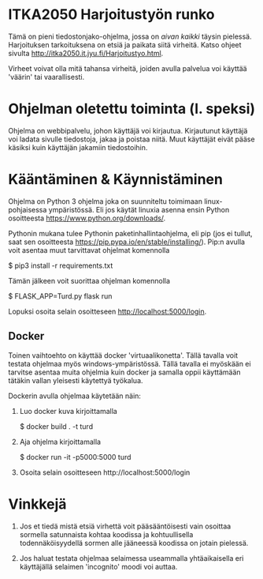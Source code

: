 # ITKA2050 Harjoitustyön runko

Tämä on pieni tiedostonjako-ohjelma, jossa on _aivan kaikki_ täysin pielessä. Harjoituksen
tarkoituksena on etsiä ja paikata siitä virheitä. Katso ohjeet
sivulta <http://itka2050.it.jyu.fi/Harjoitustyo.html>.

Virheet voivat olla mitä tahansa virheitä, joiden avulla palvelua voi käyttää
'väärin' tai vaarallisesti.

# Ohjelman oletettu toiminta (l. speksi)

Ohjelma on webbipalvelu, johon käyttäjä voi kirjautua. Kirjautunut käyttäjä voi
ladata sivulle tiedostoja, jakaa ja poistaa niitä. Muut käyttäjät eivät pääse
käsiksi kuin käyttäjän jakamiin tiedostoihin.

# Kääntäminen & Käynnistäminen

Ohjelma on Python 3 ohjelma joka on suunniteltu toimimaan linux-pohjaisessa
ympäristössä. Eli jos käytät linuxia asenna ensin Python osoitteesta
https://www.python.org/downloads/.

Pythonin mukana tulee Pythonin paketinhallintaohjelma, eli pip (jos ei tullut,
saat sen osoitteesta https://pip.pypa.io/en/stable/installing/). Pip:n avulla 
voit asentaa muut tarvittavat ohjelmat komennolla

   $ pip3 install -r requirements.txt

Tämän jälkeen voit suorittaa ohjelman komennolla 

   $ FLASK_APP=Turd.py flask run

Lopuksi osoita selain osoitteseen <http://localhost:5000/login>.

## Docker

Toinen vaihtoehto on käyttää docker 'virtuaalikonetta'. Tällä tavalla voit testata
ohjelmaa myös windows-ympäristössä. Tällä tavalla ei myöskään ei
tarvitse asentaa muita ohjelmia kuin docker ja samalla oppii käyttämään tätäkin
vallan yleisesti käytettyä työkalua.

Dockerin avulla ohjelmaa käytetään näin:

1) Luo docker kuva kirjoittamalla

   $ docker build . -t turd

2) Aja ohjelma kirjoittamalla

   $ docker run -it -p5000:5000 turd

3) Osoita selain osoitteseen http://localhost:5000/login


# Vinkkejä

1) Jos et tiedä mistä etsiä virhettä voit pääsääntöisesti vain osoittaa sormella
satunnaista kohtaa koodissa ja kohtuullisella todennäköisyydellä sormen alle
jääneessä koodissa on jotain pielessä.

2) Jos haluat testata ohjelmaa selaimessa useammalla yhtäaikaisella eri käyttäjällä
selaimen 'incognito' moodi voi auttaa.


